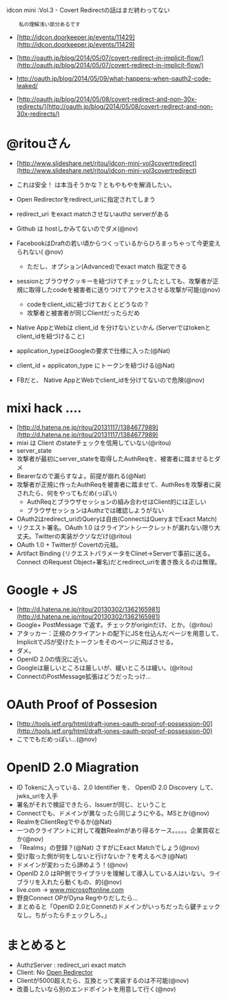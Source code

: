 idcon mini :Vol.3 - Covert Redirectの話はまだ終わってない 

		私の理解浅い部分あるです

- [http://idcon.doorkeeper.jp/events/11429](http://idcon.doorkeeper.jp/events/11429)

- [http://oauth.jp/blog/2014/05/07/covert-redirect-in-implicit-flow/](http://oauth.jp/blog/2014/05/07/covert-redirect-in-implicit-flow/)

- [http://oauth.jp/blog/2014/05/09/what-happens-when-oauth2-code-leaked/
](http://oauth.jp/blog/2014/05/09/what-happens-when-oauth2-code-leaked/)

- [http://oauth.jp/blog/2014/05/08/covert-redirect-and-non-30x-redirects/](http://oauth.jp/blog/2014/05/08/covert-redirect-and-non-30x-redirects/)


# @ritouさん #
- [http://www.slideshare.net/ritou/idcon-mini-vol3covertredirect](http://www.slideshare.net/ritou/idcon-mini-vol3covertredirect)

- これは安全！ は本当そうかな？ともやもやを解消したい。
- Open Redirectorをredirect_uriに指定されてしまう
- redirect_uri をexact matchさせないauthz serverがある

- Github は hostしかみてないのでダメ(@nov)
- FacebookはDraftの若い頃からつくっているからひろまっちゃって今更変えられない( @nov)
    - ただし、オプション(Advanced)でexact match 指定できる
- sessionとブラウザクッキーを紐づけてチェックしたとしても、攻撃者が正規に取得したcodeを被害者に送りつけてアクセスさせる攻撃が可能(@nov)
    - codeをclient_idに紐づけておくとどうなの？
    - 攻撃者と被害者が同じClientだったらだめ 
- Native AppとWebは client_id を分けないといかん (Serverではtokenとclient_idを紐づけること)
- application_typeはGoogleの要求で仕様に入った(@Nat)
- client_id  + applicaton_type にトークンを紐づける(@Nat)
- FBだと、 Native AppとWebでclient_idを分けてないので危険(@nov)

# mixi hack ....

- [http://d.hatena.ne.jp/ritou/20131117/1384677989](http://d.hatena.ne.jp/ritou/20131117/1384677989)
- mixi は Client のstateチェックを信用していない(@ritou)
- server_state
- 攻撃者が最初にserver_stateを取得したAuthReqを、被害者に踏ませるとダメ
- Bearerなので漏らすなよ。前提が崩れる(@Nat) 
- 攻撃者が正規に作ったAuthReqを被害者に踏ませて、AuthResを攻撃者に戻されたら、何をやってもだめ(っぽい)
    - AuthReqとブラウザセッションの組み合わせはClient的には正しい
    - ブラウザセッションはAuthzでは確認しようがない
- OAuth2はredirect_uriのQueryは自由(ConnectはQueryまでExact Match)
- リクエスト署名。OAuth 1.0 はクライアントシークレットが漏れない限り大丈夫。Twitterの実装がクソなだけ(@ritou)
- OAuth 1.0 + Twitterが Covertの元祖。
- Artifact Binding (リクエストパラメータをClinet->Serverで事前に送る。 Connect のRequest Object+署名)だとredirect_uriを書き換えるのは無理。

# Google + JS

- [http://d.hatena.ne.jp/ritou/20130302/1362165981](http://d.hatena.ne.jp/ritou/20130302/1362165981)
- Google+ PostMessage で返す。チェックがoriginだけ、とか。（@ritou） 
- アタッカー：正規のクライアントの配下にJSを仕込んだページを用意して、ImplicitでJSが受けたトークンをそのページに飛ばさせる。
- ダメ。
- OpenID 2.0の情況に近い。
- Googleは厳しいところは厳しいが、緩いところは緩い。(@ritou)
- ConnectのPostMessage拡張はどうだったっけ... 

    


# OAuth Proof of Possesion 

- [http://tools.ietf.org/html/draft-jones-oauth-proof-of-possession-00](http://tools.ietf.org/html/draft-jones-oauth-proof-of-possession-00)
- こででもだめっぽい...(@nov)

# OpenID 2.0 Miagration

- ID Tokenに入っている、2.0 Identifier を、 OpenID 2.0 Discovery して、jwks_uriを入手
- 署名がそれで検証できたら、Issuerが同じ、ということ
- Connectでも、ドメインが異なったら同じようにやる。MSとか(@nov)
- RealmをClientRegでやるか(@Nat)
- 一つのクライアントに対して複数Realmがあり得るケース。。。。。企業買収とか(@nov)
- 「Realms」の登録？(@Nat) さすがにExact Matchでしょう(@nov)
- 受け取った側が何をしないと行けないか？を考えるべき(@Nat)
- ドメインが変わったら諦めよう！(@nov)
- OpenID 2.0 はRP側でライブラリを理解して導入している人はいない。ライブラリを入れたら動くもの、的(@nov)
- live.com ->  www.microsoftonline.com 
- 野良Connect OPがDyna Regやりだしたら...
- まとめると「OpenID 2.0とConnetのドメインがいっちだったら鍵チェックなし。ちがったらチェックしろ。」

# まとめると

- AuthzServer : redirect_uri exact match
- Client: No [Open Redirector](https://www.owasp.org/index.php/Open_redirect) 
- Clientが5000超えたら、互換とって実装するのは不可能(@nov)
- 改善したいなら別のエンドポイントを用意して行く(@nov)















